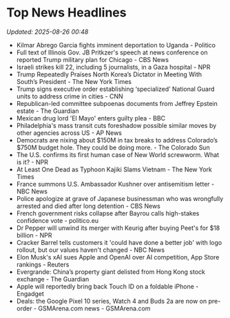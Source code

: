 # Top News Headlines

_Updated: 2025-08-26 00:48_

- Kilmar Abrego Garcia fights imminent deportation to Uganda - Politico
- Full text of Illinois Gov. JB Pritkzer's speech at news conference on reported Trump military plan for Chicago - CBS News
- Israeli strikes kill 22, including 5 journalists, in a Gaza hospital - NPR
- Trump Repeatedly Praises North Korea’s Dictator in Meeting With South’s President - The New York Times
- Trump signs executive order establishing ‘specialized’ National Guard units to address crime in cities - CNN
- Republican-led committee subpoenas documents from Jeffrey Epstein estate - The Guardian
- Mexican drug lord 'El Mayo' enters guilty plea - BBC
- Philadelphia's mass transit cuts foreshadow possible similar moves by other agencies across US - AP News
- Democrats are nixing about $150M in tax breaks to address Colorado’s $750M budget hole. They could be doing more. - The Colorado Sun
- The U.S. confirms its first human case of New World screwworm. What is it? - NPR
- At Least One Dead as Typhoon Kajiki Slams Vietnam - The New York Times
- France summons U.S. Ambassador Kushner over antisemitism letter - NBC News
- Police apologize at grave of Japanese businessman who was wrongfully arrested and died after long detention - CBS News
- French government risks collapse after Bayrou calls high-stakes confidence vote - politico.eu
- Dr Pepper will unwind its merger with Keurig after buying Peet's for $18 billion - NPR
- Cracker Barrel tells customers it 'could have done a better job' with logo rollout, but our values haven't changed - NBC News
- Elon Musk's xAI sues Apple and OpenAI over AI competition, App Store rankings - Reuters
- Evergrande: China’s property giant delisted from Hong Kong stock exchange - The Guardian
- Apple will reportedly bring back Touch ID on a foldable iPhone - Engadget
- Deals: the Google Pixel 10 series, Watch 4 and Buds 2a are now on pre-order - GSMArena.com news - GSMArena.com
